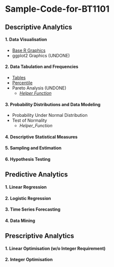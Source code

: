 # Sample-Code-for-BT1101
## Descriptive Analytics
#### 1. Data Visualisation
- [Base R Graphics](1-1.md)
- ggplot2 Graphics (UNDONE)
#### 2. Data Tabulation and Frequencies
- [Tables](1-2.md)
- [Percentile]([SC]-Descriptive-Analytics/[SC]-Data-Visualisation/[M]-Percentile.md)
- Pareto Analysis (UNDONE)
  - [_Helper Function_]([SC]-Descriptive-Analytics/[SC]-Data-Visualisation/[HF]-Pareto-Analysis.md)
#### 3. Probability Distributions and Data Modeling
- Probability Under Normal Distribution
- Test of Normality
  - _Helper_Function_
#### 4. Descriptive Statistical Measures
#### 5. Sampling and Estimation
#### 6. Hypothesis Testing
## Predictive Analytics
#### 1. Linear Regression
#### 2. Logistic Regression
#### 3. Time Series Forecasting
#### 4. Data Mining
## Prescriptive Analytics
#### 1. Linear Optimisation (w/o Integer Requirement)
#### 2. Integer Optimisation
